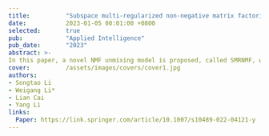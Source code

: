 ```yaml
---
title:          "Subspace multi-regularized non-negative matrix factorization for hyperspectral unmixing"
date:           2023-01-05 00:01:00 +0800
selected:       true
pub:            "Applied Intelligence"
pub_date:       "2023"
abstract: >-
In this paper, a novel NMF unmixing model is proposed, called SMRNMF, which learns multiple subspace structures from the original hyperspectral images and combines them into a sparse NMF framework to improve the performance of the model.
cover:          /assets/images/covers/cover1.jpg
authors:
- Songtao Li
- Weigang Li*
- Lian Cai
- Yang Li
links:
  Paper: https://link.springer.com/article/10.1007/s10489-022-04121-y
---
```

